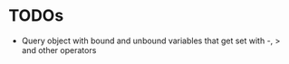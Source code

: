 # TODOs

* Query object with bound and unbound variables that get set with -, > and other operators    